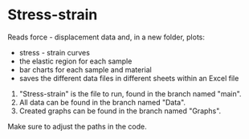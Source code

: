 # Stress-strain
Reads force - displacement data and, in a new folder, plots:
- stress - strain curves
- the elastic region for each sample
- bar charts for each sample and material
- saves the different data files in different sheets within an Excel file

1. "Stress-strain" is the file to run, found in the branch named "main".
2. All data can be found in the branch named "Data".
3. Created graphs can be found in the branch named "Graphs".

Make sure to adjust the paths in the code.
